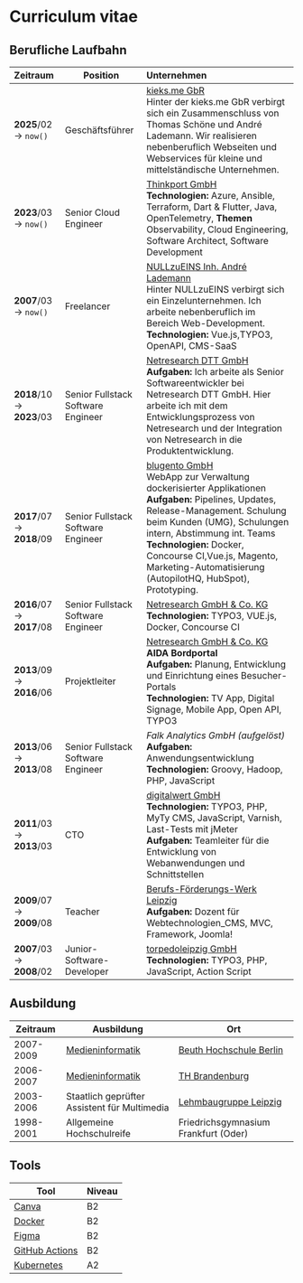 # Curriculum vitae

## Berufliche Laufbahn

| Zeitraum                  | Position                           | Unternehmen                                                                                                                                                                                                                                                                                                                                     |
|:--------------------------|------------------------------------|:------------------------------------------------------------------------------------------------------------------------------------------------------------------------------------------------------------------------------------------------------------------------------------------------------------------------------------------------|
| **2025**/02 → `now()`     | Geschäftsführer                    | [kieks.me GbR][kieksme] <br>Hinter der kieks.me GbR verbirgt sich ein Zusammenschluss von Thomas Schöne und André Lademann. Wir realisieren nebenberuflich Webseiten und Webservices für kleine und mittelständische Unternehmen.                                                                                                               |
| **2023**/03 → `now()`     | Senior Cloud Engineer              | [Thinkport GmbH][thinkport] <br>**Technologien:** Azure, Ansible, Terraform, Dart & Flutter, Java, OpenTelemetry, **Themen** Observability, Cloud Engineering, Software Architect, Software Development                                                                                                                                         |
| **2007**/03 → `now()`     | Freelancer                         | [NULLzuEINS Inh. André Lademann][nullzueins] <br>Hinter NULLzuEINS verbirgt sich ein Einzelunternehmen. Ich arbeite nebenberuflich im Bereich Web-Development. **Technologien:** Vue.js,TYPO3, OpenAPI, CMS-SaaS                                                                                                                                |
| **2018**/10 → **2023**/03 | Senior Fullstack Software Engineer | [Netresearch DTT GmbH][netresearch-dtt-gmbh] <br>**Aufgaben:** Ich arbeite als Senior Softwareentwickler bei Netresearch DTT GmbH. Hier arbeite ich mit dem Entwicklungsprozess von Netresearch und der Integration von Netresearch in die Produktentwicklung.                                                                                  |
| **2017**/07 → **2018**/09 | Senior Fullstack Software Engineer | [blugento GmbH][blugento-www] <br> WebApp zur Verwaltung dockerisierter Applikationen <br>**Aufgaben:** Pipelines, Updates, Release-Management. Schulung beim Kunden (UMG), Schulungen intern, Abstimmung int. Teams <br>**Technologien:** Docker, Concourse CI,Vue.js, Magento, Marketing-Automatisierung (AutopilotHQ, HubSpot), Prototyping. |
| **2016**/07 → **2017**/08 | Senior Fullstack Software Engineer | [Netresearch GmbH & Co. KG][netresearch-kg] <br>**Technologien:** TYPO3, VUE.js, Docker, Concourse CI                                                                                                                                                                                                                                           |
| **2013**/09 → **2016**/06 | Projektleiter                      | [Netresearch GmbH & Co. KG][netresearch-kg] <br>**AIDA Bordportal**<br>**Aufgaben:** Planung, Entwicklung und Einrichtung eines Besucher-Portals <br>**Technologien:** TV App, Digital Signage, Mobile App, Open API, TYPO3                                                                                                                     |
| **2013**/06 → **2013**/08 | Senior Fullstack Software Engineer | _Falk Analytics GmbH (aufgelöst)_ <br>**Aufgaben:** Anwendungsentwicklung<br>**Technologien:** Groovy, Hadoop, PHP, JavaScript                                                                                                                                                                                                                  |
| **2011**/03 → **2013**/03 | CTO                                | [digitalwert GmbH][digitalwert] <br>**Technologien:** TYPO3, PHP, MyTy CMS, JavaScript, Varnish, Last-Tests mit jMeter <br>**Aufgaben:** Teamleiter für die Entwicklung von Webanwendungen und Schnittstellen                                                                                                                                   |
| **2009**/07 → **2009**/08 | Teacher                            | [Berufs-Förderungs-Werk Leipzig][bfw-leipzig] <br>**Aufgaben:** Dozent für Webtechnologien_CMS, MVC, Framework, Joomla!                                                                                                                                                                                                                         |
| **2007**/03 → **2008**/02 | Junior-Software-Developer          | [torpedoleipzig GmbH][torpedoleipzig] <br>**Technologien:** TYPO3, PHP, JavaScript, Action Script                                                                                                                                                                                                                                               |

## Ausbildung

| Zeitraum  | Ausbildung                                                                           | Ort                                                   |
|-----------|--------------------------------------------------------------------------------------|-------------------------------------------------------|
| 2007-2009 | [Medieninformatik](https://www.medien-studieren.net/studiengaenge/medieninformatik/) | [Beuth Hochschule Berlin](https://www.bht-berlin.de/) |
| 2006-2007 | [Medieninformatik](https://www.medien-studieren.net/studiengaenge/medieninformatik/) | [TH Brandenburg](https://www.th-brandenburg.de/)      |
| 2003-2006 | Staatlich geprüfter Assistent für Multimedia                                         | [Lehmbaugruppe Leipzig](https://lehmbaugruppe.de/)    |
| 1998-2001 | Allgemeine Hochschulreife                                                            | Friedrichsgymnasium Frankfurt (Oder)                  |

## Tools

| Tool                     | Niveau |
|--------------------------|--------|
| [Canva][canva]           | B2     |
| [Docker][docker]         | B2     |
| [Figma][figma]           | B2     |
| [GitHub Actions][github] | B2     |
| [Kubernetes][kubernetes] | A2     |


[ansible]: https://www.ansible.com/
[apollojs]: https://www.apollographql.com/
[autopilot]: https://www.autopilot.io/
[aws-ec2]: https://docs.aws.amazon.com/AWSEC2/latest/UserGuide/ec2-instance-types.html
[aws-ecs]: https://docs.aws.amazon.com/AmazonECS/latest/developerguide/ECS_Basics.html
[aws-efs]: https://docs.aws.amazon.com/efs/latest/ug/
[aws-rds]: https://docs.aws.amazon.com/AmazonRDS/latest/UserGuide/CHAP_MySQL.html
[aws-s3]: https://aws.amazon.com/s3/
[aws]: https://docs.aws.amazon.com
[azure]: https://docs.microsoft.com/en-us/azure/
[bash]: https://www.gnu.org/software/bash/
[belana.io]: https://belana.io/
[bfw-leipzig]: https://www.bfw-leipzig.de/
[bitbucket]: https://bitbucket.org/
[blugento-www]: https://www.blugento.com/
[c++]: https://isocpp.org/
[canva]: https://www.canva.com/
[concourse-ci]: https://docs.concourse.ci/
[confluence]: https://www.atlassian.com/software/confluence
[dart]: https://dart.dev/
[digitalwert]: https://www.digitalwert.de/
[docker-compose]: https://docs.docker.com/compose/
[docker-registry]: https://docs.docker.com/registry/
[docker]: https://www.docker.com/
[edge-side-includes]: https://en.wikipedia.org/wiki/Edge_Side_Includes
[elasticsearch]: https://www.elastic.co/
[expo]: https://expo.io/
[extbase]: https://docs.typo3.org/m/typo3/reference-coreapi/master/en-us/ApiOverview/Extbase/Index.html
[fastify]: https://www.fastify.io/
[figma]: https://www.figma.com/
[flutter]: https://flutter.dev/
[git]: https://git-scm.com/
[github]: https://github.com
[gitlab]: https://about.gitlab.com/
[google-chrome-extension-dynamo]: https://chrome.google.com/webstore/search/dynamo
[google-chrome-extension]: https://chrome.google.com/webstore/detail/google-chrome-extension-for-t/nmmhkkegccagdldgiimedpiccmgmiednk
[google-firebase]: https://firebase.google.com/
[grafana]: https://grafana.com/
[graphql]: https://graphql.org/
[groovy]: https://groovy-lang.org/
[heroku]: https://dashboard.heroku.com/apps/camfight-app
[hubspot]: https://www.hubspot.com/
[influxdb]: https://influxdb.com/
[ionic-framework]: https://ionicframework.com/
[java]: https://www.java.com/
[javascript]: https://developer.mozilla.org/en-US/docs/Web/JavaScript
[jenkins]: https://jenkins.io/
[jira]: https://www.atlassian.com/software/jira
[jmeter]: https://jmeter.apache.org/
[jspdf]: https://parall.ax/products/jspdf
[kieksme]: https://kieks.shop
[kubernetes]: https://kubernetes.io/
[mongodb]: https://www.mongodb.com/
[mysql]: https://www.mysql.com/
[netresearch-dtt-gmbh]: https://www.netresearch.de/
[netresearch-kg]: https://www.netresearch.de/
[netresearch]: https://www.netresearch.de/
[node-red]: https://nodered.org/
[nullzueins]: https://www.nullzueins.com/
[openapi]: https://swagger.io/specification/
[php]: https://www.php.net/
[postgresql]: https://www.postgresql.org/
[postman]: https://www.getpostman.com/
[python]: https://www.python.org/
[react-native]: https://reactnative.dev/
[redis]: https://redis.io/
[sphinx]: https://www.sphinx-doc.org/
[sql]: https://www.w3schools.com/sql/
[swagger-ui]: https://swagger.io/tools/swagger-ui/
[swagger]: https://swagger.io/
[symfony]: https://symfony.com/
[tasmota]: https://tasmota.github.io/docs/
[terraform]: https://www.terraform.io/
[thinkport]: https://thinkport.digital/
[tick]: https://www.influxdata.com/blog/introduction-to-influxdatas-influxdb-and-tick-stack/
[torpedoleipzig]: https://torpedo-motor.com/agentur/history/
[travis-ci]: https://travis-ci.org/
[typescript]: https://www.typescriptlang.org/
[typo3]: https://typo3.org/
[varnish]: https://www.varnish-cache.org/
[vue.js]: https://vuejs.org/
[vuetify]: https://vuetifyjs.com/
